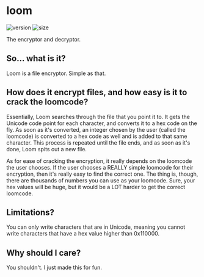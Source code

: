 # loom
![version](https://img.shields.io/github/v/release/Nanobot567/loom?label=version)
![size](https://img.shields.io/github/repo-size/Nanobot567/loom?label=size)

The encryptor and decryptor.

## So... what is it?
Loom is a file encryptor. Simple as that.

## How does it encrypt files, and how easy is it to crack the loomcode?
Essentially, Loom searches through the file that you point it to. It gets the Unicode code point for each character, and converts it to a hex code on the fly. As soon as it's converted, an integer chosen by the user (called the loomcode) is converted to a hex code as well and is added to that same character. This process is repeated until the file ends, and as soon as it's done, Loom spits out a new file.

As for ease of cracking the encryption, it really depends on the loomcode the user chooses. If the user chooses a REALLY simple loomcode for their encryption, then it's really easy to find the correct one. The thing is, though, there are thousands of numbers you can use as your loomcode. Sure, your hex values will be huge, but it would be a LOT harder to get the correct loomcode.

## Limitations?
You can only write characters that are in Unicode, meaning you cannot write characters that have a hex value higher than 0x110000.

## Why should I care?
You shouldn't. I just made this for fun.